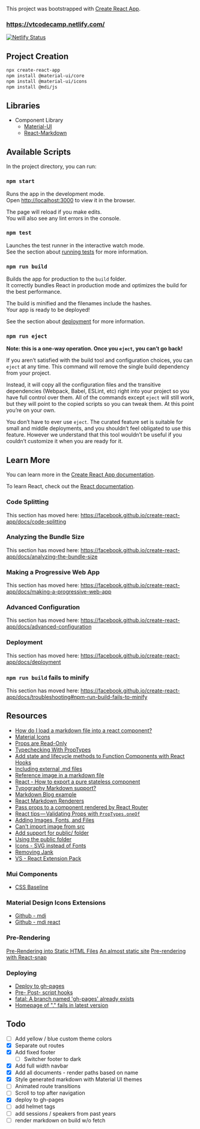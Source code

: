This project was bootstrapped with [Create React App](https://github.com/facebook/create-react-app).

### https://vtcodecamp.netlify.com/

[![Netlify Status](https://api.netlify.com/api/v1/badges/82570149-0466-4709-a879-c876f87d9381/deploy-status)](https://app.netlify.com/sites/vtcodecamp/deploys)

## Project Creation

```bash
npx create-react-app
npm install @material-ui/core
npm install @material-ui/icons
npm install @mdi/js
```

## Libraries

* Component Library
  * [Material-UI](https://github.com/mui-org/material-ui)
  * [React-Markdown](https://github.com/rexxars/react-markdown)

## Available Scripts

In the project directory, you can run:

### `npm start`

Runs the app in the development mode.  
Open [http://localhost:3000](http://localhost:3000) to view it in the browser.

The page will reload if you make edits.  
You will also see any lint errors in the console.

### `npm test`

Launches the test runner in the interactive watch mode.  
See the section about [running tests](https://facebook.github.io/create-react-app/docs/running-tests) for more information.

### `npm run build`

Builds the app for production to the `build` folder.  
It correctly bundles React in production mode and optimizes the build for the best performance.

The build is minified and the filenames include the hashes.  
Your app is ready to be deployed!

See the section about [deployment](https://facebook.github.io/create-react-app/docs/deployment) for more information.

### `npm run eject`

**Note: this is a one-way operation. Once you `eject`, you can’t go back!**

If you aren’t satisfied with the build tool and configuration choices, you can `eject` at any time. This command will remove the single build dependency from your project.

Instead, it will copy all the configuration files and the transitive dependencies (Webpack, Babel, ESLint, etc) right into your project so you have full control over them. All of the commands except `eject` will still work, but they will point to the copied scripts so you can tweak them. At this point you’re on your own.

You don’t have to ever use `eject`. The curated feature set is suitable for small and middle deployments, and you shouldn’t feel obligated to use this feature. However we understand that this tool wouldn’t be useful if you couldn’t customize it when you are ready for it.

## Learn More

You can learn more in the [Create React App documentation](https://facebook.github.io/create-react-app/docs/getting-started).

To learn React, check out the [React documentation](https://reactjs.org/).

### Code Splitting

This section has moved here: https://facebook.github.io/create-react-app/docs/code-splitting

### Analyzing the Bundle Size

This section has moved here: https://facebook.github.io/create-react-app/docs/analyzing-the-bundle-size

### Making a Progressive Web App

This section has moved here: https://facebook.github.io/create-react-app/docs/making-a-progressive-web-app

### Advanced Configuration

This section has moved here: https://facebook.github.io/create-react-app/docs/advanced-configuration

### Deployment

This section has moved here: https://facebook.github.io/create-react-app/docs/deployment

### `npm run build` fails to minify

This section has moved here: https://facebook.github.io/create-react-app/docs/troubleshooting#npm-run-build-fails-to-minify

## Resources

* [How do I load a markdown file into a react component?](https://stackoverflow.com/a/51003410/1366033)
* [Material Icons](https://material.io/tools/icons/?style=baseline)
* [Props are Read-Only](https://reactjs.org/docs/components-and-props.html#props-are-read-only)
* [Typechecking With PropTypes](https://reactjs.org/docs/typechecking-with-proptypes.html)
* [Add state and lifecycle methods to Function Components with React Hooks](https://itnext.io/add-state-and-lifecycle-methods-to-function-components-with-react-hooks-8e2bdc44d43d)
* [Including external .md files](https://github.com/rexxars/react-markdown/issues/76#issuecomment-303042418)
* [Reference image in a markdown file](https://github.com/facebook/create-react-app/issues/595#issuecomment-322766448)
* [React - How to export a pure stateless component](https://stackoverflow.com/a/44710987/1366033)
* [Typography Markdown support?](https://github.com/mui-org/material-ui/issues/12290#issuecomment-453930042)
* [Markdown Blog example](https://github.com/mui-org/material-ui/blob/v3.9.2/docs/src/pages/getting-started/page-layout-examples/blog/Markdown.js)
* [React Markdown Renderers](https://github.com/rexxars/react-markdown/issues/82#issuecomment-316110533)
* [Pass props to a component rendered by React Router](https://tylermcginnis.com/react-router-pass-props-to-components/)
* [React tips — Validating Props with `PropTypes.oneOf`](https://medium.com/@leonardobrunolima/react-tips-validating-props-with-proptypes-24c64d58f4c0)
* [Adding Images, Fonts, and Files](https://facebook.github.io/create-react-app/docs/adding-images-fonts-and-files)
* [Can't import image from src](https://github.com/facebook/create-react-app/issues/585)
* [Add support for public/ folder](https://github.com/facebook/create-react-app/pull/703)
* [Using the public folder](https://facebook.github.io/create-react-app/docs/using-the-public-folder)
* [Icons - SVG instead of Fonts](https://github.blog/2016-02-22-delivering-octicons-with-svg/)
* [Removing Jank](http://jankfree.org/)
* [VS - React Extension Pack](https://marketplace.visualstudio.com/items?itemName=jawandarajbir.react-vscode-extension-pack)

### Mui Components

* [CSS Baseline](https://material-ui.com/style/css-baseline/)

### Material Design Icons Extensions

* [Github - mdi](https://github.com/Templarian/MaterialDesign)
* [Github - mdi react](https://github.com/Templarian/MaterialDesign-React)

### Pre-Rendering

[Pre-Rendering into Static HTML Files](https://facebook.github.io/create-react-app/docs/pre-rendering-into-static-html-files)
[An almost static site](https://medium.com/superhighfives/an-almost-static-stack-6df0a2791319)
[Pre-rendering with React-snap](https://itnext.io/pre-rendering-your-react-application-with-react-snap-234e2408ed39)

### Deploying

* [Deploy to gh-pages](https://facebook.github.io/create-react-app/docs/deployment#github-pages-https-pagesgithubcom)
* [Pre- Post- script hooks](https://medium.com/yld-engineering-blog/using-npm-pre-and-post-hooks-d89dcf2d86cf)
* [fatal: A branch named 'gh-pages' already exists](https://github.com/transitive-bullshit/react-modern-library-boilerplate/issues/15#issuecomment-372165120)
* [Homepage of "." fails in latest version](https://github.com/geelen/react-snapshot/issues/31)

## Todo

* [ ] Add yellow / blue custom theme colors
* [x] Separate out routes
* [x] Add fixed footer
  * [ ] Switcher footer to dark
* [x] Add full width navbar
* [x] Add all documents - render paths based on name
* [x] Style generated markdown with Material UI themes
* [ ] Animated route transitions
* [ ] Scroll to top after navigation
* [x] deploy to gh-pages
* [ ] add helmet tags
* [ ] add sessions / speakers from past years
* [ ] render markdown on build w/o fetch